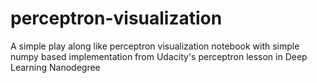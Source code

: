 # perceptron-visualization
A simple play along like perceptron visualization notebook with simple numpy based implementation from Udacity's perceptron lesson in Deep Learning Nanodegree
